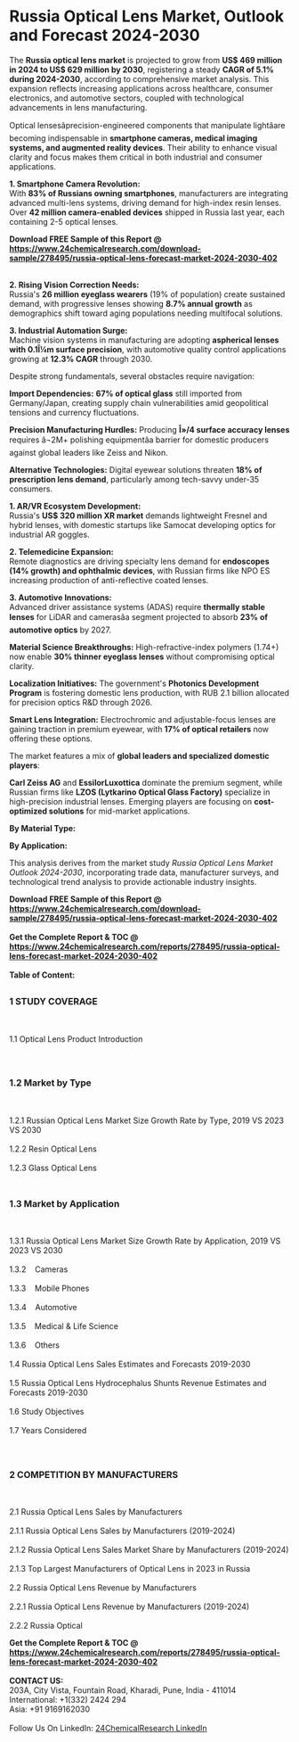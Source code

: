 <h1>Russia Optical Lens Market, Outlook and Forecast 2024-2030</h1><p>The <strong>Russia optical lens market</strong> is projected to grow from <strong>US$ 469 million in 2024 to US$ 629 million by 2030</strong>, registering a steady <strong>CAGR of 5.1% during 2024-2030</strong>, according to comprehensive market analysis. This expansion reflects increasing applications across healthcare, consumer electronics, and automotive sectors, coupled with technological advancements in lens manufacturing.</p><p>Optical lensesâprecision-engineered components that manipulate lightâare becoming indispensable in <strong>smartphone cameras, medical imaging systems, and augmented reality devices</strong>. Their ability to enhance visual clarity and focus makes them critical in both industrial and consumer applications.</p><p><strong>1. Smartphone Camera Revolution:</strong><br>
With <strong>83% of Russians owning smartphones</strong>, manufacturers are integrating advanced multi-lens systems, driving demand for high-index resin lenses. Over <strong>42 million camera-enabled devices</strong> shipped in Russia last year, each containing 2-5 optical lenses.</p><div><b>Download FREE Sample of this Report @ 
            <a href="https://www.24chemicalresearch.com/download-sample/278495/russia-optical-lens-forecast-market-2024-2030-402">
            https://www.24chemicalresearch.com/download-sample/278495/russia-optical-lens-forecast-market-2024-2030-402</a></b></div><br><p><strong>2. Rising Vision Correction Needs:</strong><br>
Russia's <strong>26 million eyeglass wearers</strong> (19% of population) create sustained demand, with progressive lenses showing <strong>8.7% annual growth</strong> as demographics shift toward aging populations needing multifocal solutions.</p><p><strong>3. Industrial Automation Surge:</strong><br>
Machine vision systems in manufacturing are adopting <strong>aspherical lenses with 0.1Î¼m surface precision</strong>, with automotive quality control applications growing at <strong>12.3% CAGR</strong> through 2030.</p><p>Despite strong fundamentals, several obstacles require navigation:</p><p><strong>Import Dependencies:</strong> <strong>67% of optical glass</strong> still imported from Germany/Japan, creating supply chain vulnerabilities amid geopolitical tensions and currency fluctuations.</p><p><strong>Precision Manufacturing Hurdles:</strong> Producing <strong>Î»/4 surface accuracy lenses</strong> requires â¬2M+ polishing equipmentâa barrier for domestic producers against global leaders like Zeiss and Nikon.</p><p><strong>Alternative Technologies:</strong> Digital eyewear solutions threaten <strong>18% of prescription lens demand</strong>, particularly among tech-savvy under-35 consumers.</p><p><strong>1. AR/VR Ecosystem Development:</strong><br>
Russia's <strong>US$ 320 million XR market</strong> demands lightweight Fresnel and hybrid lenses, with domestic startups like Samocat developing optics for industrial AR goggles.</p><p><strong>2. Telemedicine Expansion:</strong><br>
Remote diagnostics are driving specialty lens demand for <strong>endoscopes (14% growth) and ophthalmic devices</strong>, with Russian firms like NPO ES increasing production of anti-reflective coated lenses.</p><p><strong>3. Automotive Innovations:</strong><br>
Advanced driver assistance systems (ADAS) require <strong>thermally stable lenses</strong> for LiDAR and camerasâa segment projected to absorb <strong>23% of automotive optics</strong> by 2027.</p><p><strong>Material Science Breakthroughs:</strong> High-refractive-index polymers (1.74+) now enable <strong>30% thinner eyeglass lenses</strong> without compromising optical clarity.</p><p><strong>Localization Initiatives:</strong> The government's <strong>Photonics Development Program</strong> is fostering domestic lens production, with RUB 2.1 billion allocated for precision optics R&amp;D through 2026.</p><p><strong>Smart Lens Integration:</strong> Electrochromic and adjustable-focus lenses are gaining traction in premium eyewear, with <strong>17% of optical retailers</strong> now offering these options.</p><p>The market features a mix of <strong>global leaders and specialized domestic players</strong>:</p><p><strong>Carl Zeiss AG</strong> and <strong>EssilorLuxottica</strong> dominate the premium segment, while Russian firms like <strong>LZOS (Lytkarino Optical Glass Factory)</strong> specialize in high-precision industrial lenses. Emerging players are focusing on <strong>cost-optimized solutions</strong> for mid-market applications.</p><p><strong>By Material Type:</strong></p><p><strong>By Application:</strong></p><p>This analysis derives from the market study <em>Russia Optical Lens Market Outlook 2024-2030</em>, incorporating trade data, manufacturer surveys, and technological trend analysis to provide actionable industry insights.</p><div><b>Download FREE Sample of this Report @ 
            <a href="https://www.24chemicalresearch.com/download-sample/278495/russia-optical-lens-forecast-market-2024-2030-402">
            https://www.24chemicalresearch.com/download-sample/278495/russia-optical-lens-forecast-market-2024-2030-402</a></b></div><br><div><b>Get the Complete Report & TOC @ 
            <a href="https://www.24chemicalresearch.com/reports/278495/russia-optical-lens-forecast-market-2024-2030-402">
            https://www.24chemicalresearch.com/reports/278495/russia-optical-lens-forecast-market-2024-2030-402</a></b></div><br>
            <b>Table of Content:</b><p><h2><span style="font-size:16px"><strong>1 STUDY COVERAGE</strong></span></h2><br />
<p>1.1 Optical Lens Product Introduction</p><br />
<h2><span style="font-size:16px"><strong>1.2 Market by Type</strong></span></h2><br />
<p>1.2.1 Russian Optical Lens Market Size Growth Rate by Type, 2019 VS 2023 VS 2030<br /><br />
1.2.2 Resin Optical Lens&nbsp;&nbsp; &nbsp;<br /><br />
1.2.3 Glass Optical Lens<br /><br />
<h2><span style="font-size:16px"><strong>1.3 Market by Application</strong></span></h2><br />
<p>1.3.1 Russia Optical Lens Market Size Growth Rate by Application, 2019 VS 2023 VS 2030<br /><br />
1.3.2&nbsp;&nbsp; &nbsp;Cameras<br /><br />
1.3.3&nbsp;&nbsp; &nbsp;Mobile Phones<br /><br />
1.3.4&nbsp;&nbsp; &nbsp;Automotive<br /><br />
1.3.5&nbsp;&nbsp; &nbsp;Medical & Life Science<br /><br />
1.3.6&nbsp;&nbsp; &nbsp;Others<br /><br />
1.4 Russia Optical Lens Sales Estimates and Forecasts 2019-2030<br /><br />
1.5 Russia Optical Lens Hydrocephalus Shunts Revenue Estimates and Forecasts 2019-2030<br /><br />
1.6 Study Objectives<br /><br />
1.7 Years Considered</p><br />
<h2><span style="font-size:16px"><strong>2 COMPETITION BY MANUFACTURERS</strong></span></h2><br />
<p>2.1 Russia Optical Lens Sales by Manufacturers<br /><br />
2.1.1 Russia Optical Lens Sales by Manufacturers (2019-2024)<br /><br />
2.1.2 Russia Optical Lens Sales Market Share by Manufacturers (2019-2024)<br /><br />
2.1.3 Top Largest Manufacturers of Optical Lens in 2023 in Russia<br /><br />
2.2 Russia Optical Lens Revenue by Manufacturers<br /><br />
2.2.1 Russia Optical Lens Revenue by Manufacturers (2019-2024)<br /><br />
2.2.2 Russia Optical</p><div><b>Get the Complete Report & TOC @ 
            <a href="https://www.24chemicalresearch.com/reports/278495/russia-optical-lens-forecast-market-2024-2030-402">
            https://www.24chemicalresearch.com/reports/278495/russia-optical-lens-forecast-market-2024-2030-402</a></b></div><br><b>CONTACT US:</b><br>
            203A, City Vista, Fountain Road, Kharadi, Pune, India - 411014<br>
            International: +1(332) 2424 294<br>
            Asia: +91 9169162030 <br><br>
            Follow Us On LinkedIn: <a href="https://www.linkedin.com/company/24chemicalresearch/">24ChemicalResearch LinkedIn</a>